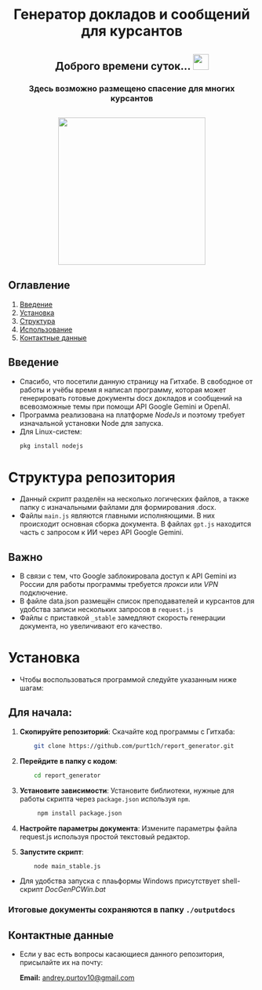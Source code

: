 <h1 align="center">Генератор докладов и сообщений для курсантов</h1>
<h2 align="center">Доброго времени суток...
<img src="https://github.com/blackcater/blackcater/raw/main/images/Hi.gif" height="32"/></h2>
<h3 align="center"> Здесь возможно размещено спасение для многих курсантов
<h2 align="center"><img src="https://static.tildacdn.com/tild6133-6539-4462-b334-633666643630/002_-_____.svg" height="300"/></h2>

## Оглавление

1. [Введение](#введение)
2. [Установка](#установка)
3. [Структура](#Структура)
4. [Использование](#использование)
5. [Контактные данные](#контакты)

## Введение
* Спасибо, что посетили данную страницу на Гитхабе.
В свободное от работы и учёбы время я написал программу, которая может генерировать готовые документы docx докладов и сообщений на всевозможные темы при помощи API Google Gemini и OpenAI.
* Программа реализована на платформе *NodeJs* и поэтому требует изначальной установки Node для запуска.
* Для Linux-систем:
    ```sh
    pkg install nodejs
    ```

# Структура репозитория
* Данный скрипт разделён на несколько логических файлов, а также папку с изначальными файлами для формирования .docx. 
* Файлы `main.js` являются главными исполняющими. В них происходит основная сборка документа. В файлах  `gpt.js` находится часть с запросом к ИИ через API Google Gemini.
## Важно
* В связи с тем, что Google заблокировала доступ к API Gemini из России для работы программы требуется *прокси* или *VPN* подключение.
* В файле data.json размещён список преподавателей и курсантов для удобства записи нескольких запросов в `request.js`
* Файлы с приставкой `_stable` замедляют скорость генерации документа, но увеличивают его качество.

<!--Установка-->
# Установка
* Чтобы воспользоваться программой следуйте указанным ниже шагам:
## Для начала:

1. **Скопируйте репозиторий**: Скачайте код программы с Гитхаба:
    ```sh
        git clone https://github.com/purt1ch/report_generator.git
    ```
2. **Перейдите в папку с кодом**:
    ```sh
        cd report_generator
    ```


3. **Установите зависимости**: Установите библиотеки, нужные для работы скрипта через `package.json` используя `npm`.
    ```sh
         npm install package.json
    ```
4. **Настройте параметры документа**: Измените параметры файла request.js используя простой текстовый редактор.  

5. **Запустите скрипт**:
    ```sh
        node main_stable.js
    ```
* Для удобства запуска с плаьформы Windows присутствует shell-скрипт *DocGenPCWin.bat*

### Итоговые документы сохраняются в папку `./outputdocs`
## Контактные данные
* Если у вас есть вопросы касающиеся данного репозитория, присылайте их на почту:

  
   **Email:** andrey.purtov10@gmail.com



